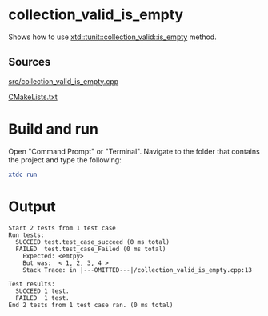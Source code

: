 # collection_valid_is_empty

Shows how to use [xtd::tunit::collection_valid::is_empty](https://gammasoft71.github.io/xtd/reference_guides/latest/classxtd_1_1tunit_1_1collection__valid.html#a179eeadd8e0002a0ced692583bc96377) method.

## Sources

[src/collection_valid_is_empty.cpp](src/collection_valid_is_empty.cpp)

[CMakeLists.txt](CMakeLists.txt)

# Build and run

Open "Command Prompt" or "Terminal". Navigate to the folder that contains the project and type the following:

```cmake
xtdc run
```

# Output

```
Start 2 tests from 1 test case
Run tests:
  SUCCEED test.test_case_succeed (0 ms total)
  FAILED  test.test_case_Failed (0 ms total)
    Expected: <emtpy>
    But was:  < 1, 2, 3, 4 >
    Stack Trace: in |---OMITTED---|/collection_valid_is_empty.cpp:13

Test results:
  SUCCEED 1 test.
  FAILED  1 test.
End 2 tests from 1 test case ran. (0 ms total)
```
